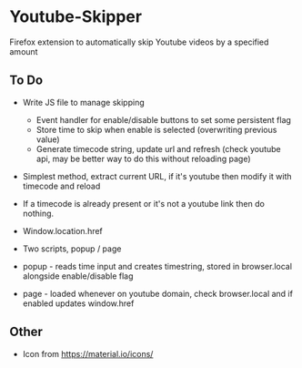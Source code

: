 # Youtube-Skipper
Firefox extension to automatically skip Youtube videos by a specified amount

## To Do

- Write JS file to manage skipping
  - Event handler for enable/disable buttons to set some persistent flag 
  - Store time to skip when enable is selected (overwriting previous value)
  - Generate timecode string, update url and refresh (check youtube api, may be better way to do this without reloading page)
  
- Simplest method, extract current URL, if it's youtube then modify it with timecode and reload
- If a timecode is already present or it's not a youtube link then do nothing.
- Window.location.href

- Two scripts, popup / page
- popup - reads time input and creates timestring, stored in browser.local alongside enable/disable flag
- page - loaded whenever on youtube domain, check browser.local and if enabled updates window.href

## Other

- Icon from https://material.io/icons/
